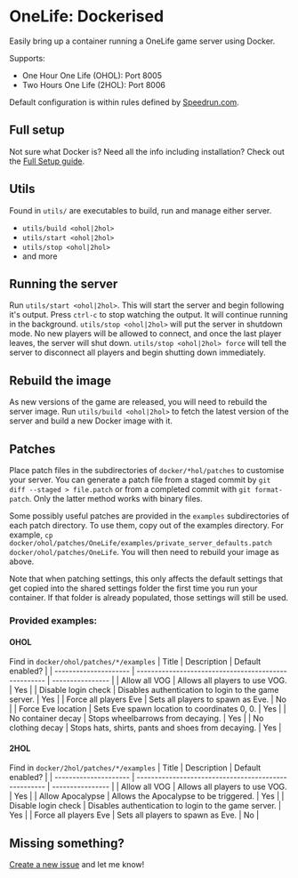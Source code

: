 # OneLife: Dockerised
Easily bring up a container running a OneLife game server using Docker.

Supports:
- One Hour One Life (OHOL): Port 8005
- Two Hours One Life (2HOL): Port 8006

Default configuration is within rules defined by [Speedrun.com](https://www.speedrun.com/Two_Hours_One_Life_2HOL).

## Full setup
Not sure what Docker is? Need all the info including installation? Check out the [Full Setup guide](FULL_SETUP.md).

## Utils

Found in `utils/` are executables to build, run and manage either server.

- `utils/build <ohol|2hol>`
- `utils/start <ohol|2hol>`
- `utils/stop <ohol|2hol>`
- and more

## Running the server

Run `utils/start <ohol|2hol>`. This will start the server and begin following it's output. Press `ctrl-c` to stop watching the output. It will continue running in the background. `utils/stop <ohol|2hol>` will put the server in shutdown mode. No new players will be allowed to connect, and once the last player leaves, the server will shut down. `utils/stop <ohol|2hol> force` will tell the server to disconnect all players and begin shutting down immediately.

## Rebuild the image

As new versions of the game are released, you will need to rebuild the server image. Run `utils/build <ohol|2hol>` to fetch the latest version of the server and build a new Docker image with it.

## Patches

Place patch files in the subdirectories of `docker/*hol/patches` to customise your server. You can generate a patch file from a staged commit by `git diff --staged > file.patch` or from a completed commit with `git format-patch`. Only the latter method works with binary files.

Some possibly useful patches are provided in the `examples` subdirectories of each patch directory. To use them, copy out of the examples directory. For example, `cp docker/ohol/patches/OneLife/examples/private_server_defaults.patch docker/ohol/patches/OneLife`. You will then need to rebuild your image as above.

Note that when patching settings, this only affects the default settings that get copied into the shared settings folder the first time you run your container. If that folder is already populated, those settings will still be used. 

### Provided examples:
#### OHOL
Find in `docker/ohol/patches/*/examples`
| Title                 | Description                                          | Default enabled? |
| --------------------- | ---------------------------------------------------- | ---------------- |
| Allow all VOG         | Allows all players to use VOG.                       | Yes              |
| Disable login check   | Disables authentication to login to the game server. | Yes              |
| Force all players Eve | Sets all players to spawn as Eve.                    | No               |
| Force Eve location    | Sets Eve spawn location to coordinates 0, 0.         | Yes              |
| No container decay    | Stops wheelbarrows from decaying.                    | Yes              |
| No clothing decay     | Stops hats, shirts, pants and shoes from decaying.   | Yes              |

#### 2HOL
Find in `docker/2hol/patches/*/examples`
| Title                 | Description                                          | Default enabled? |
| --------------------- | ---------------------------------------------------- | ---------------- |
| Allow all VOG         | Allows all players to use VOG.                       | Yes              |
| Allow Apocalypse      | Allows the Apocalypse to be triggered.               | Yes              |
| Disable login check   | Disables authentication to login to the game server. | Yes              |
| Force all players Eve | Sets all players to spawn as Eve.                    | No               |

## Missing something?
[Create a new issue](https://github.com/connorhsm/OneLifeDocker/issues/new) and let me know!
